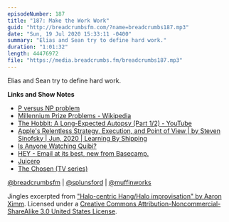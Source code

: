 ```yaml
---
episodeNumber: 187
title: "187: Make the Work Work"
guid: "http://breadcrumbsfm.com/?name=breadcrumbs187.mp3"
date: "Sun, 19 Jul 2020 15:33:11 -0400"
summary: "Elias and Sean try to define hard work."
duration: "1:01:32"
length: 44476972
file: "https://media.breadcrumbs.fm/breadcrumbs187.mp3"
---
```

Elias and Sean try to define hard work.

**Links and Show Notes**
- [P versus NP problem](https://en.wikipedia.org/wiki/P_versus_NP_problem)
- [Millennium Prize Problems - Wikipedia](https://en.wikipedia.org/wiki/Millennium_Prize_Problems)
- [The Hobbit: A Long-Expected Autopsy (Part 1/2) - YouTube](https://www.youtube.com/watch?v=uTRUQ-RKfUs)
- [Apple's Relentless Strategy, Execution, and Point of View | by Steven Sinofsky | Jun, 2020 | Learning By Shipping](https://medium.learningbyshipping.com/apples-relentless-strategy-and-execution-7544a76aa26)
- [Is Anyone Watching Quibi?](https://www.vulture.com/2020/07/is-anyone-watching-quibi.html)
- [HEY - Email at its best, new from Basecamp.](https://hey.com/)
- [Juicero](https://en.wikipedia.org/wiki/Juicero)
- [The Chosen (TV series)](https://en.wikipedia.org/wiki/The_Chosen_\(TV_series\))

[@breadcrumbsfm](https://twitter.com/breadcrumbsfm) | [@splunsford](https://twitter.com/splunsford) | [@muffinworks](https://twitter.com/muffinworks)

Jingles excerpted from ["Halo-centric Hang/Halo improvisation" by Aaron Ximm](http://freemusicarchive.org/music/aaron_ximm/handpans_and_the_hang/). Licensed under a [Creative Commons Attribution-Noncommercial-ShareAlike 3.0 United States License](http://creativecommons.org/licenses/by-nc-sa/3.0/us/).